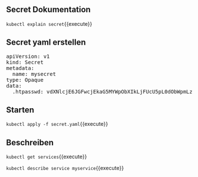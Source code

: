 ## Secret Dokumentation
`kubectl explain secret`{{execute}}

## Secret yaml erstellen
<pre class="file" data-filename="secret.yaml" data-target="replace">
apiVersion: v1
kind: Secret
metadata:
  name: mysecret
type: Opaque
data:
  .htpasswd: vdXNlcjE6JGFwcjEkaG5MYWpObXIkLjFUcU5pL0dObWpmLzhEbkx4ZGxHMAo=
</pre>   

## Starten
`kubectl apply -f secret.yaml`{{execute}}

## Beschreiben
`kubectl get services`{{execute}}   
   
`kubectl describe service myservice`{{execute}}   
   